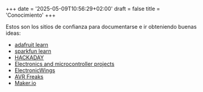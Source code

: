 +++
date = '2025-05-09T10:56:29+02:00'
draft = false
title = 'Conocimiento'
+++

Estos son los sitios de confianza para documentarse e ir obteniendo buenas ideas:

- [adafruit learn](https://learn.adafruit.com)
- [sparkfun learn](https://learn.sparkfun.com)
- [HACKADAY](https://hackaday.com)
- [Electronics and microcontroller projects](http://www.technoblogy.com)
- [ElectronicWings](https://www.electronicwings.com)
- [AVR Freaks](https://www.avrfreaks.net)
- [Maker.io](https://www.digikey.es/en/maker)
